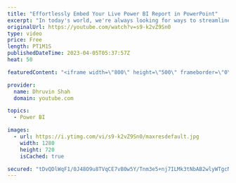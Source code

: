 ```yaml
---
title: "Effortlessly Embed Your Live Power BI Report in PowerPoint"
excerpt: "In today's world, we're always looking for ways to streamline our work and save time. One of the ways to do this is to integrate your Live Power BI Report and Visual directly into Microsoft PowerPoint. This short video will demonstrate how you can do this seamlessly without the need for taking screenshots"
originalUrl: https://youtube.com/watch?v=s9-k2vZ9Sn0
type: video
price: Free
length: PT1M1S
publishedDateTime: 2023-04-05T05:37:57Z
heat: 50

featuredContent: "<iframe width=\"800\" height=\"500\" frameborder=\"0\" src=\"https://www.youtube.com/embed/s9-k2vZ9Sn0\" allow=\"accelerometer; autoplay; encrypted-media; gyroscope; picture-in-picture\" allowfullscreen></iframe>"

provider:
  name: Dhruvin Shah
  domain: youtube.com

topics:
  - Power BI

images:
  - url: https://i.ytimg.com/vi/s9-k2vZ9Sn0/maxresdefault.jpg
    width: 1280
    height: 720
    isCached: true

secured: "tDvQDlWqF1/0J48O9u8TVqCE7vB0w5Y/Tnm3e5+nj7ILMk3tNbAB2wlyWTgcNLUDCE7y5LdBA25R450HH7RKfAY0jWA8L3Ux2DF/K9e6bQKfMixyvadZn+fSves1lVAfquJGI8EwyjsEpgjCyZoxiBWJ8nf6cnDJtwO4zykr2r8DQ11fIhu+enaTKq85JzdUWQ5cbbvfvn0z0wEFnSIH9J+RsTrXBuhUF7b1dgs8BQm9p+Qi+idxXNYbkTsTmgzOw8mTNzyY0xbsw9A5QtglsVBmF5Ong7f+5q4T/Q6cHoLcaTdIQEj+gcikbscN/n7892CNdZy1DehHeSFansq+gkwCZm0EwOPd+wM4i77bMTj3HwJcw8XxcldaOfnw5GbGvEbIKWE5PXWZ5ewMiyURD1xizvrcVG3hu37jJedGhDo=;S4rhZrMN7ICZ6CkXaMlwBQ=="
---
```


